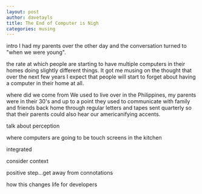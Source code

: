 ```yaml
---
layout: post
author: davetayls
title: The End of Computer is Nigh
categories: musing
---
```


intro
I had my parents over the other day and the conversation turned to "when we were young". 

the rate at which people are starting to have multiple computers in their homes doing slightly different things. It got me musing on the thought that over the next few years I expect that people will start to forget about having a computer in their home at all.

where did we come from
We used to live over in the Philippines, my parents were in their 30's and up to a point they used to communicate with family and friends back home through regular letters and tapes sent quarterly so that their parents could also hear our americanifying accents.



talk about perception


where computers are going to be
touch screens in the kitchen


integrated


consider context


positive step...get away from connotations


how this changes life for developers
